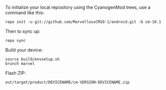 To initialize your local repository using the CyanogenMod trees, use a command like this:

    repo init -u git://github.com/MarvellousCM10-1/android.git -b cm-10.1

Then to sync up:

    repo sync

Build your device:

    source build/envsetup.sh
    brunch marvel

Flash ZIP:

    out/target/product/DEVICENAME/cm-VERSION-DEVICENAME.zip
